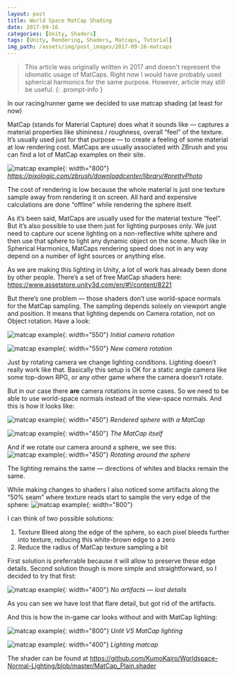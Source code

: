 ```yaml
---
layout: post
title: World Space MatCap Shading
date: 2017-09-16
categories: [Unity, Shaders]
tags: [Unity, Rendering, Shaders, Matcaps, Tutorial]  
img_path: /assets/img/post_images/2017-09-16-matcaps
---
```


> This article was originally written in 2017 and doesn't represent the idiomatic usage of MatCaps. Right now I would have probably used spherical harmonics for the same purpose. However, article may still be useful.
{: .prompt-info }


In our racing/runner game we decided to use matcap shading (at least for now)

MatCap (stands for Material Capture) does what it sounds like — captures a material properties like shininess / roughness, overall “feel” of the texture. It’s usually used just for that purpose — to create a feeling of some material at low rendering cost. MatCaps are usually associated with ZBrush and you can find a lot of MatCap examples on their site.

![matcap example](001.webp){: width="800"}
_<https://pixologic.com/zbrush/downloadcenter/library/#prettyPhoto>_

The cost of rendering is low because the whole material is just one texture sample away from rendering it on screen. All hard and expensive calculations are done “offline” while rendering the sphere itself.

As it’s been said, MatCaps are usually used for the material texture “feel”. But it’s also possible to use them just for lighting purposes only. We just need to capture our scene lighting on a non-reflective white sphere and then use that sphere to light any dynamic object on the scene. Much like in Spherical Harmonics, MatCaps rendering speed does not in any way depend on a number of light sources or anything else.

As we are making this lighting in Unity, a lot of work has already been done by other people. There’s a set of free MatCap shaders here: <https://www.assetstore.unity3d.com/en/#!/content/8221>

But there’s one problem — those shaders don’t use world-space normals for the MatCap sampling. The sampling depends soloely on viewport angle and position. It means that lighting depends on Camera rotation, not on Object rotation. Have a look:

![matcap example](002.webp){: width="550"}
_Initial camera rotation_

![matcap example](003.webp){: width="550"}
_New camera rotation_

Just by rotating camera we change lighting conditions. Lighting doesn’t really work like that. Basically this setup is OK for a static angle camera like some top-down RPG, or any other game where the camera doesn’t rotate.

But in our case there **are** camera rotations in some cases. So we need to be able to use world-space normals instead of the view-space normals. And this is how it looks like:

![matcap example](004.webp){: width="450"}
_Rendered sphere with a MatCap_

![matcap example](005.webp){: width="450"}
_The MatCap itself_

And if we rotate our camera around a sphere, we see this:
![matcap example](006.webp){: width="450"}
_Rotating around the sphere_

The lighting remains the same — directions of whites and blacks remain the same.

While making changes to shaders I also noticed some artifacts along the “50% seam” where texture reads start to sample the very edge of the sphere:
![matcap example](007.webp){: width="800"}

I can think of two possible solutions:

1. Texture Bleed along the edge of the sphere, so each pixel bleeds further into texture, reducing this white-brown edge to a zero
2. Reduce the radius of MatCap texture sampling a bit

First solution is preferrable because it will allow to preserve these edge details. Second solution though is more simple and straightforward, so I decided to try that first:

![matcap example](008.webp){: width="400"}
_No artifacts — lost details_

As you can see we have lost that flare detail, but got rid of the artifacts.

And this is how the in-game car looks without and with MatCap lighting:

![matcap example](009.webp){: width="800"}
_Unlit VS MatCap lighting_

![matcap example](010.webp){: width="400"}
_Lighting matcap_

The shader can be found at <https://github.com/KumoKairo/Worldspace-Normal-Lighting/blob/master/MatCap_Plain.shader>